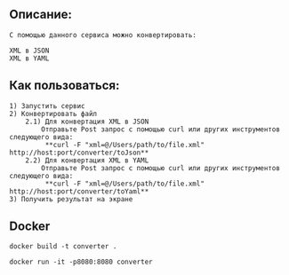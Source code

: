 ## Описание:

    С помощью данного сервиса можно конвертировать:
    
    XML в JSON
    XML в YAML

## Как пользоваться:

    1) Запустить сервис
    2) Конвертировать файл
        2.1) Для конвертация XML в JSON
            Отправьте Post запрос с помощью curl или других инструментов следующего вида:
             **curl -F "xml=@/Users/path/to/file.xml" http://host:port/converter/toJson**
        2.2) Для конвертация XML в YAML
            Отправьте Post запрос с помощью curl или других инструментов следующего вида:
             **curl -F "xml=@/Users/path/to/file.xml" http://host:port/converter/toYaml**
    3) Получить результат на экране

## Docker
    docker build -t converter .

    docker run -it -p8080:8080 converter
